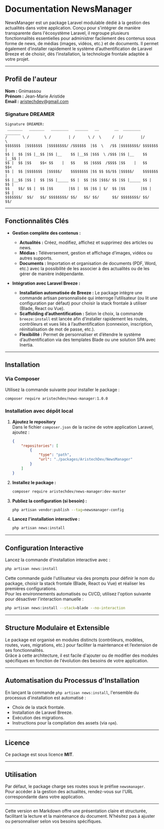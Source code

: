 # Documentation NewsManager

NewsManager est un package Laravel modulable dédié à la gestion des actualités dans votre application. Conçu pour s'intégrer de manière transparente dans l'écosystème Laravel, il regroupe plusieurs fonctionnalités essentielles pour administrer facilement des contenus sous forme de news, de médias (images, vidéos, etc.) et de documents. Il permet également d’installer rapidement le système d’authentification de Laravel Breeze et de choisir, dès l’installation, la technologie frontale adaptée à votre projet.

---

## Profil de l'auteur

**Nom :** Gnimassou  
**Prénom :** Jean-Marie Aristide  
**Email :** [aristechdev@gmail.com](mailto:aristechdev@gmail.com)

### Signature DREAMER

```
Signature DREAMER:
 _______   _______   ________   ______   __       __  ________  _______  
/       \ /       \ /        | /      \ /  \     /  |/        |/       \ 
$$$$$$$  |$$$$$$$  |$$$$$$$$/ /$$$$$$  |$$  \   /$$ |$$$$$$$$/ $$$$$$$  |
$$ |  $$ |$$ |__$$ |$$ |__    $$ |__$$ |$$$  \ /$$$ |$$ |__    $$ |__$$ |
$$ |  $$ |$$    $$< $$    |   $$    $$ |$$$$  /$$$$ |$$    |   $$    $$< 
$$ |  $$ |$$$$$$$  |$$$$$/    $$$$$$$$ |$$ $$ $$/$$ |$$$$$/    $$$$$$$  |
$$ |__$$ |$$ |  $$ |$$ |_____ $$ |  $$ |$$ |$$$/ $$ |$$ |_____ $$ |  $$ |
$$    $$/ $$ |  $$ |$$       |$$ |  $$ |$$ | $/  $$ |$$       |$$ |  $$ |
$$$$$$$/  $$/   $$/ $$$$$$$$/ $$/   $$/ $$/      $$/ $$$$$$$$/ $$/   $$/ 
```

---

## Fonctionnalités Clés

- **Gestion complète des contenus :**
  - **Actualités :** Créez, modifiez, affichez et supprimez des articles ou news.
  - **Médias :** Téléversement, gestion et affichage d’images, vidéos ou autres supports.
  - **Documents :** Importation et organisation de documents (PDF, Word, etc.) avec la possibilité de les associer à des actualités ou de les gérer de manière indépendante.

- **Intégration avec Laravel Breeze :**
  - **Installation automatisée de Breeze :** Le package intègre une commande artisan personnalisée qui interroge l’utilisateur (ou lit une configuration par défaut) pour choisir la stack frontale à utiliser (Blade, React ou Vue).
  - **Scaffolding d’authentification :** Selon le choix, la commande `breeze:install` est lancée afin d’installer rapidement les routes, contrôleurs et vues liés à l’authentification (connexion, inscription, réinitialisation de mot de passe, etc.).
  - **Flexibilité :** Permet de personnaliser et d’étendre le système d’authentification via des templates Blade ou une solution SPA avec Inertia.

---

## Installation

### Via Composer

Utilisez la commande suivante pour installer le package :

```bash
composer require aristechdev/news-manager:1.0.0
```

### Installation avec dépôt local

1. **Ajoutez le repository**  
   Dans le fichier `composer.json` de la racine de votre application Laravel, ajoutez :

   ```json
   {
       "repositories": [
           {
               "type": "path",
               "url": "./packages/AristechDev/NewsManager"
           }
       ]
   }
   ```

2. **Installez le package :**

   ```bash
   composer require aristechdev/news-manager:dev-master
   ```

3. **Publiez la configuration (si besoin) :**

   ```bash
   php artisan vendor:publish --tag=newsmanager-config
   ```

4. **Lancez l'installation interactive :**

   ```bash
   php artisan news:install
   ```

---

## Configuration Interactive

Lancez la commande d'installation interactive avec :

```bash
php artisan news:install
```

Cette commande guide l'utilisateur via des prompts pour définir le nom du package, choisir la stack frontale (Blade, React ou Vue) et réaliser les premières configurations.  
Pour les environnements automatisés ou CI/CD, utilisez l'option suivante pour désactiver l'interaction manuelle :

```bash
php artisan news:install --stack=blade --no-interaction
```

---

## Structure Modulaire et Extensible

Le package est organisé en modules distincts (contrôleurs, modèles, routes, vues, migrations, etc.) pour faciliter la maintenance et l’extension de ses fonctionnalités.  
Grâce à cette architecture, il est facile d'ajouter ou de modifier des modules spécifiques en fonction de l'évolution des besoins de votre application.

---

## Automatisation du Processus d'Installation

En lançant la commande `php artisan news:install`, l'ensemble du processus d'installation est automatisé :
- Choix de la stack frontale.
- Installation de Laravel Breeze.
- Exécution des migrations.
- Instructions pour la compilation des assets (via `npm`).

---

## Licence

Ce package est sous licence **MIT**.

---

## Utilisation

Par défaut, le package charge ses routes sous le préfixe `newsmanager`.  
Pour accéder à la gestion des actualités, rendez-vous sur l'URL correspondante dans votre application.

---

Cette version en Markdown offre une présentation claire et structurée, facilitant la lecture et la maintenance du document. N’hésitez pas à ajuster ou personnaliser selon vos besoins spécifiques.
